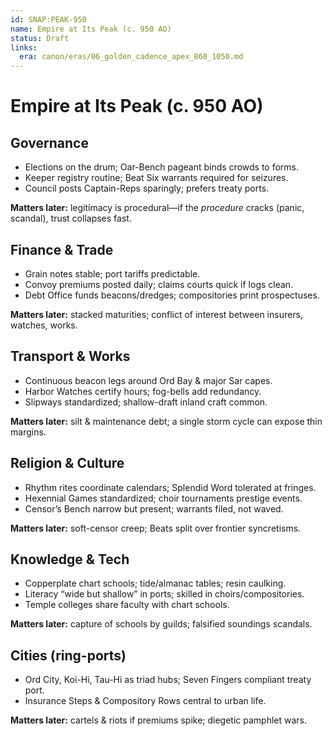 ```yaml
---
id: SNAP:PEAK-950
name: Empire at Its Peak (c. 950 AO)
status: Draft
links:
  era: canon/eras/06_golden_cadence_apex_860_1050.md
---
```


# Empire at Its Peak (c. 950 AO)

## Governance
- Elections on the drum; Oar-Bench pageant binds crowds to forms.
- Keeper registry routine; Beat Six warrants required for seizures.
- Council posts Captain-Reps sparingly; prefers treaty ports.

**Matters later:** legitimacy is procedural—if the *procedure* cracks (panic, scandal), trust collapses fast.

## Finance & Trade
- Grain notes stable; port tariffs predictable.
- Convoy premiums posted daily; claims courts quick if logs clean.
- Debt Office funds beacons/dredges; compositories print prospectuses.

**Matters later:** stacked maturities; conflict of interest between insurers, watches, works.

## Transport & Works
- Continuous beacon legs around Ord Bay & major Sar capes.
- Harbor Watches certify hours; fog-bells add redundancy.
- Slipways standardized; shallow-draft inland craft common.

**Matters later:** silt & maintenance debt; a single storm cycle can expose thin margins.

## Religion & Culture
- Rhythm rites coordinate calendars; Splendid Word tolerated at fringes.
- Hexennial Games standardized; choir tournaments prestige events.
- Censor’s Bench narrow but present; warrants filed, not waved.

**Matters later:** soft-censor creep; Beats split over frontier syncretisms.

## Knowledge & Tech
- Copperplate chart schools; tide/almanac tables; resin caulking.
- Literacy “wide but shallow” in ports; skilled in choirs/compositories.
- Temple colleges share faculty with chart schools.

**Matters later:** capture of schools by guilds; falsified soundings scandals.

## Cities (ring-ports)
- Ord City, Koi-Hi, Tau-Hi as triad hubs; Seven Fingers compliant treaty port.
- Insurance Steps & Compository Rows central to urban life.

**Matters later:** cartels & riots if premiums spike; diegetic pamphlet wars.
